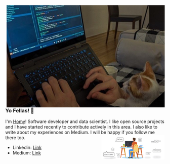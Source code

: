 
<img src="header1.jpg" align="right" width="500px">

### Yo Fellas! 👋
I'm [Homy](https://www.linkedin.com/in/homayoun-s-m-sc-950853152)! Software developer and data scientist. I like open source projects and I have started recently to contribute actively in this area. I also like to write about my experiences on Medium. I will be happy if you follow me there too.
<img src="heder.gif" align="right" width="200px">

- Linkedin: [Link](https://www.linkedin.com/in/homayoun-s-m-sc-950853152)
- Medium: [Link](https://medium.com/@homayoun.srp)
